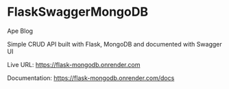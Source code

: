 # FlaskSwaggerMongoDB

Ape Blog

Simple CRUD API built with Flask, MongoDB and documented with Swagger UI

Live URL: https://flask-mongodb.onrender.com


Documentation: https://flask-mongodb.onrender.com/docs